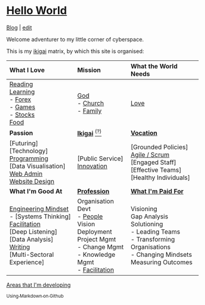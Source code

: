 # [Hello World](https://alwinwoo.github.io/)
[Blog](https://alwinwoo.github.io/blog) | [edit](https://github.com/alwinwoo/alwinwoo.github.io/edit/master/index.md)

Welcome adventurer to my little corner of cyberspace.

This is my [ikigai][] matrix, by which this site is organised:

What I Love             | Mission                                 | What the World Needs
:---                    | :---                                    | :---
[Reading][]<br>[Learning][]<br>- [Forex][]<br>- [Games][]<br>- [Stocks][]<br>[Food][]<br> | [God][]<br>- [Church][]<br>- [Family][]<br> | [Love][]<br>
**Passion** | **[Ikigai][]** [<sup>(?)</sup>][ikigai] | **[Vocation][linked]**
[Futuring]<br>[Technology]<br>[Programming][]<br>[Data Visualisation]<br>[Web Admin][web_admin]<br>[Website Design][web_css] | [Public Service]<br>[Innovation][] | [Grounded Policies]<br>[Agile / Scrum][agile]<br>[Engaged Staff]<br>[Effective Teams]<br>[Healthy Individuals]
**What I'm Good At** | **[Profession][linked]** | **[What I'm Paid For][linked]**
[Engineering Mindset][eng]<br>- [Systems Thinking]<br>[Facilitation]<br>[Deep Listening]<br>[Data Analysis]<br>[Writing][]<br>[Multi-Sectoral Experience]<br> | Organisation Devt<br>- [People]<br>Vision Deployment<br>Project Mgmt<br>- Change Mgmt<br>- Knowledge Mgmt<br>- [Facilitation][]<br> | Visioning<br>Gap Analysis<br>Solutioning<br>- Leading Teams<br>- Transforming Organisations<br>- Changing Mindsets<br>Measuring Outcomes<br>

[Areas that I'm developing][learning]

[<sub>Using Markdown on Github</sub>][GH]

[agile]:        https://alwinwoo.github.io/pages/Agile.html         "Agile / Scrum"
[church]:       https://alwinwoo.github.io/pages/church.html        "Church"
[eng]:          https://alwinwoo.github.io/pages/engineering.html   "Engineering Mindset"
[facilitation]: https://alwinwoo.github.io/pages/facilitation.html  "Facilitation"
[family]:       https://alwinwoo.github.io/pages/family.html        "Family"
[food]:         https://alwinwoo.github.io/pages/food.html          "Food"
[forex]:        https://alwinwoo.github.io/pages/forex.html         "Forex"
[games]:        https://alwinwoo.github.io/pages/games.html         "Games"
[GH]:           https://alwinwoo.github.io/pages/github.html        "GitHub and Markdown"
[god]:          https://alwinwoo.github.io/pages/god.html           "God"
[ikigai]:       https://alwinwoo.github.io/pages/ikigai.html        "Ikigai"
[innovation]:   https://alwinwoo.github.io/pages/innovation.html    "Innovation"
[learning]:     https://alwinwoo.github.io/pages/learning.html      "Learning"
[love]:         https://alwinwoo.github.io/pages/love.html          "Love"
[people]:       https://alwinwoo.github.io/pages/people.html        "People"
[programming]:  https://alwinwoo.github.io/pages/programming.html   "Programming"
[reading]:      https://alwinwoo.github.io/pages/reading.html       "Reading"
[stocks]:       https://alwinwoo.github.io/stocks.html              "Stocks"
[web_admin]:    https://alwinwoo.github.io/pages/web_admin.html     "Web Administration / Server"
[web_css]:      https://alwinwoo.github.io/pages/web_css.html       "Web Design ie. CSS"
[writing]:      https://alwinwoo.github.io/pages/writing.html       "Writing"

[linked]:       https://sg.linkedin.com/in/alwinwoo                 "My LinkedIn Account"
